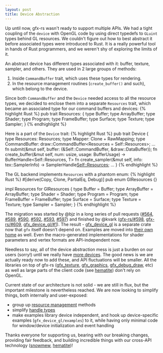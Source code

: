 ```yaml
---
layout: post
title: Device Abstraction
---
```


Up until now, gfx-rs wasn't ready to support multiple APIs. We had a tight coupling of the `device` with OpenGL code by using direct typedefs to `GLuint` types behind GL resources. We couldn't figure out how to best abstract it before associated types were introduced to Rust. It is a really powerful tool in hands of Rust programmers, and we weren't shy of exploring the limits of it.

An abstract device has different types associated with it: buffer, texture, sampler, and others. They are used in 2 large groups of methods:
  1. Inside `CommandBuffer` trait, which uses these types for rendering.
  2. In the resource management routines (`create_buffer()` and such), which belong to the device.

Since both `CommandBuffer` and the `Device` needed access to all the resource types, we decided to enclose them into a separate `Resources` trait, which became an associated type for our command buffers and devices:
{% highlight Rust %}
pub trait Resources: {
    type Buffer;
    type ArrayBuffer;
    type Shader;
    type Program;
    type FrameBuffer;
    type Surface;
    type Texture;
    type Sampler;
}
{% endhighlight %}

Here is a part of the `Device` trait:
{% highlight Rust %}
pub trait Device {
    type Resources: Resources;
    type Mapper: Clone + RawMapping;
    type CommandBuffer: draw::CommandBuffer<Resources = Self::Resources>;
    ...
    fn submit(&mut self, buffer: (&Self::CommandBuffer, &draw::DataBuffer));
    fn create_buffer<T>(&mut self, num: usize, usage: BufferUsage) -> BufferHandle<Self::Resources, T>
    fn create_sampler(&mut self, info: tex::SamplerInfo) -> SamplerHandle<Self::Resources>;
    ...
}
{% endhighlight %}

The GL backend implements `Resources` with a phantom enum:
{% highlight Rust %}
#[derive(Copy, Clone, PartialEq, Debug)]
pub enum GlResources {}

impl Resources for GlResources {
    type Buffer = Buffer;
    type ArrayBuffer = ArrayBuffer;
    type Shader = Shader;
    type Program = Program;
    type FrameBuffer = FrameBuffer;
    type Surface = Surface;
    type Texture = Texture;
    type Sampler = Sampler;
}
{% endhighlight %}

The migration was started by @bjz in a long series of pull requests ([#564](https://github.com/gfx-rs/gfx-rs/issues/564), [#589](https://github.com/gfx-rs/gfx-rs/issues/589), [#590](https://github.com/gfx-rs/gfx-rs/issues/590), [#592](https://github.com/gfx-rs/gfx-rs/issues/592), [#593](https://github.com/gfx-rs/gfx-rs/issues/593), [#597](https://github.com/gfx-rs/gfx-rs/issues/597)) and finished by @kvark ([gfx-rs/#598](https://github.com/gfx-rs/gfx-rs/pull/598), [gfx-rs/#609](https://github.com/gfx-rs/gfx-rs/pull/609), [gfx_device_gl/#1](https://github.com/gfx-rs/gfx_device_gl/pull/1)). The result - [gfx_device_gl](https://github.com/gfx-rs/gfx_device_gl) is a separate crate now that `gfx` itself doesn't depend on. Examples are moved into [their own home](https://github.com/gfx-rs/gfx_examples) as well. Even the macro-generated implementations for shader parameters and vertex formats are API-independent now.

Needless to say, all of the device abstraction mess is just a burden on our users (sorry!) until we really have [more devices](https://github.com/gfx-rs/gfx-rs/issues/352). The good news is we are actually ready now to add these, and API fluctuations will be smaller. All the libraries on top of gfx-rs ([gfx_texture](https://github.com/PistonDevelopers/gfx_texture), [gfx_graphics](https://github.com/PistonDevelopers/gfx_graphics), [gfx_debug_draw](https://github.com/PistonDevelopers/gfx-debug-draw), etc) as well as large parts of the client code (see [hematite](https://github.com/PistonDevelopers/hematite)) don't rely on OpenGL.

Current state of our architecture is not solid - we are still in flux, but the important milestone is nevertheless reached. We are now looking to simplify things, both internally and user-exposed:
- group up [resource management](https://github.com/gfx-rs/gfx-rs/issues/570) methods
- simplify [handle types](https://github.com/gfx-rs/gfx-rs/issues/616)
- make examples library device independent, and hook up device-specific examples (`gfx_device_gl/examples`) to it, while having only minimal code for window/device initialization and event handling

Thanks everyone for supporting us, bearing with our breaking changes, providing fair feedback, and building incredible things with our cross-API technology ([snowmew](https://github.com/csherratt/snowmew), [hematite](https://github.com/PistonDevelopers/hematite))!
